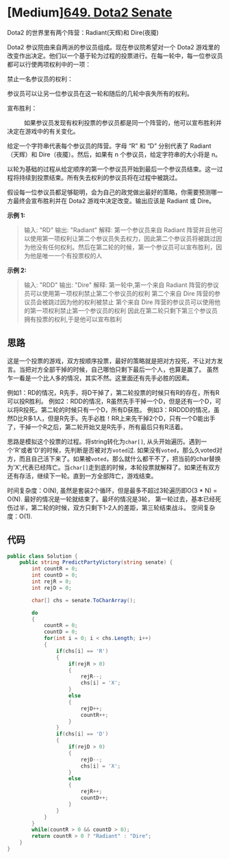 # [Medium][649. Dota2 Senate](https://leetcode-cn.com/problems/dota2-senate/)

Dota2 的世界里有两个阵营：Radiant(天辉)和 Dire(夜魇)

Dota2 参议院由来自两派的参议员组成。现在参议院希望对一个 Dota2 游戏里的改变作出决定。他们以一个基于轮为过程的投票进行。在每一轮中，每一位参议员都可以行使两项权利中的一项：

禁止一名参议员的权利：

参议员可以让另一位参议员在这一轮和随后的几轮中丧失所有的权利。

宣布胜利：

          如果参议员发现有权利投票的参议员都是同一个阵营的，他可以宣布胜利并决定在游戏中的有关变化。

给定一个字符串代表每个参议员的阵营。字母 “R” 和 “D” 分别代表了 Radiant（天辉）和 Dire（夜魇）。然后，如果有 n 个参议员，给定字符串的大小将是 n。

以轮为基础的过程从给定顺序的第一个参议员开始到最后一个参议员结束。这一过程将持续到投票结束。所有失去权利的参议员将在过程中被跳过。

假设每一位参议员都足够聪明，会为自己的政党做出最好的策略，你需要预测哪一方最终会宣布胜利并在 Dota2 游戏中决定改变。输出应该是 Radiant 或 Dire。

**示例 1:**

> 输入: "RD"
> 输出: "Radiant"
> 解释:  第一个参议员来自  Radiant 阵营并且他可以使用第一项权利让第二个参议员失去权力，因此第二个参议员将被跳过因为他没有任何权利。然后在第二轮的时候，第一个参议员可以宣布胜利，因为他是唯一一个有投票权的人

**示例 2:**

> 输入: "RDD"
> 输出: "Dire"
> 解释:
> 第一轮中,第一个来自 Radiant 阵营的参议员可以使用第一项权利禁止第二个参议员的权利
> 第二个来自 Dire 阵营的参议员会被跳过因为他的权利被禁止
> 第个来自 Dire 阵营的参议员可以使用他的第一项权利禁止第一个参议员的权利
> 因此在第二轮只剩下第三个参议员拥有投票的权利,于是他可以宣布胜利

## 思路

这是一个投票的游戏，双方按顺序投票，最好的策略就是把对方投死，不让对方发言。当把对方全部干掉的时候，自己哪怕只剩下最后一个人，也算是赢了。
虽然乍一看是一个比人多的情况，其实不然。这里面还有先手必胜的因素。

例如1：RD的情况，R先手，将D干掉了，第二轮投票的时候只有R的存在，所有R可以投R胜利。
例如2：RDD的情况，R虽然先手干掉一个D，但是还有一个D，可以将R投死。第二轮的时候只有一个D，所有D获胜。
例如3：RRDDD的情况，虽然D比R多1人，但是R先手。先手必胜！RR上来先干掉2个D，只有一个D能出手了，干掉一个R之后，第二轮开始又是R先手，所有最后只有R活着。

思路是模拟这个投票的过程。将string转化为`char[]`, 从头开始遍历。遇到一个'R'或者'D'的时候，先判断是否被对方`voted`过. 如果没有`voted`，那么久voted对方，而且自己活下来了。如果被`voted`，那么就什么都干不了，把当前的char替换为'X',代表已经阵亡。当`char[]`走到底的时候，本轮投票就解释了。如果还有双方还有存活，继续下一轮。直到一方全部阵亡，游戏结束。

时间复杂度：O(N), 虽然是套装2个循环，但是最多不超过3轮遍历即O(3 * N) = O(N). 最好的情况是一轮就结束了。最坏的情况是3轮， 第一轮过去，基本已经死伤过半，第二轮的时候，双方只剩下1-2人的差距，第三轮结束战斗。
空间复杂度：O(1).

## 代码

```csharp
public class Solution {
    public string PredictPartyVictory(string senate) {
        int countR = 0;
        int countD = 0;
        int rejR = 0;
        int rejD = 0;

        char[] chs = senate.ToCharArray();

        do
        {
            countR = 0;
            countD = 0;
            for(int i = 0; i < chs.Length; i++)
            {
                if(chs[i] == 'R')
                {
                    if(rejR > 0)
                    {
                        rejR--;
                        chs[i] = 'X';
                    }
                    else
                    {
                        rejD++;
                        countR++;
                    }
                }
                if(chs[i] == 'D')
                {
                    if(rejD > 0)
                    {
                        rejD--;
                        chs[i] = 'X';
                    }
                    else
                    {
                        rejR++;
                        countD++;
                    }
                }
            }
        }
        while(countR > 0 && countD > 0);
        return countR > 0 ? "Radiant" : "Dire";
    }
}
```
